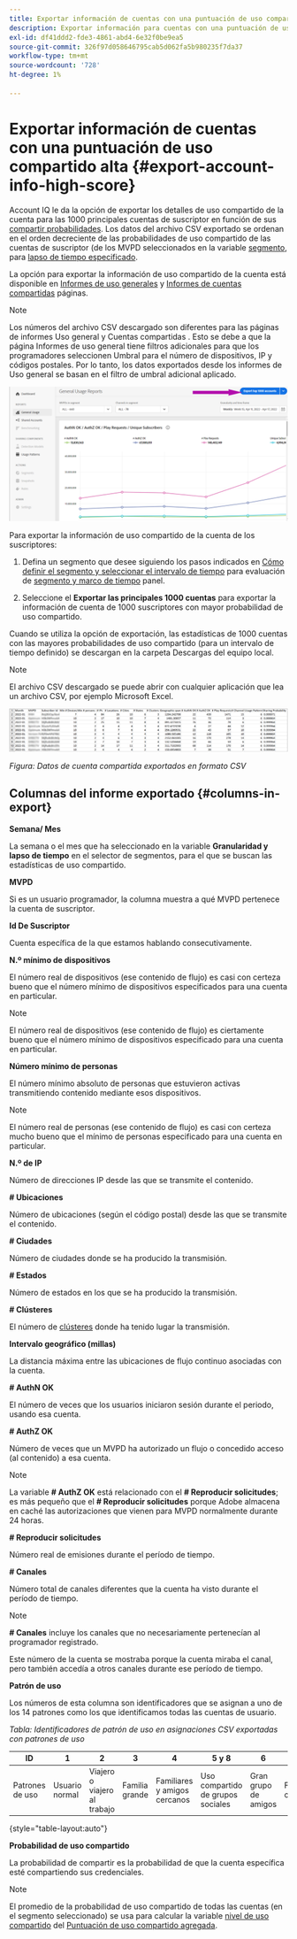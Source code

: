```yaml
---
title: Exportar información de cuentas con una puntuación de uso compartido alta
description: Exportar información para cuentas con una puntuación de uso compartido alta.
exl-id: df41ddd2-fde3-4861-abd4-6e32f0be9ea5
source-git-commit: 326f97d058646795cab5d062fa5b980235f7da37
workflow-type: tm+mt
source-wordcount: '728'
ht-degree: 1%

---
```


# Exportar información de cuentas con una puntuación de uso compartido alta {#export-account-info-high-score}

Account IQ le da la opción de exportar los detalles de uso compartido de la cuenta para las 1000 principales cuentas de suscriptor en función de sus [compartir probabilidades](/help/AccountIQ/product-concepts.md#account-sharing-probability-def). Los datos del archivo CSV exportado se ordenan en el orden decreciente de las probabilidades de uso compartido de las cuentas de suscriptor (de los MVPD seleccionados en la variable [segmento](/help/AccountIQ/product-concepts.md#segment-def), para [lapso de tiempo especificado](/help/AccountIQ/product-concepts.md#time-frame-def).

La opción para exportar la información de uso compartido de la cuenta está disponible en [Informes de uso generales](/help/AccountIQ/general-usage-reports.md) y [Informes de cuentas compartidas](/help/AccountIQ/shared-acc-reports.md) páginas.

>[!NOTE]
>
>Los números del archivo CSV descargado son diferentes para las páginas de informes Uso general y Cuentas compartidas . Esto se debe a que la página Informes de uso general tiene filtros adicionales para que los programadores seleccionen Umbral para el número de dispositivos, IP y códigos postales. Por lo tanto, los datos exportados desde los informes de Uso general se basan en el filtro de umbral adicional aplicado.

![Opción Exportar en uso general](assets/export.png)

Para exportar la información de uso compartido de la cuenta de los suscriptores:

1. Defina un segmento que desee siguiendo los pasos indicados en [Cómo definir el segmento y seleccionar el intervalo de tiempo](/help/AccountIQ/howto-select-segment-timeframe.md) para evaluación de [segmento y marco de tiempo](/help/AccountIQ/segments-timeframe.md) panel.

1. Seleccione el **Exportar las principales 1000 cuentas** para exportar la información de cuenta de 1000 suscriptores con mayor probabilidad de uso compartido.

Cuando se utiliza la opción de exportación, las estadísticas de 1000 cuentas con las mayores probabilidades de uso compartido (para un intervalo de tiempo definido) se descargan en la carpeta Descargas del equipo local.

>[!NOTE]
>
>El archivo CSV descargado se puede abrir con cualquier aplicación que lea un archivo CSV, por ejemplo Microsoft Excel.

![datos exportados en formato csv](assets/exported-csv.png)

*Figura: Datos de cuenta compartida exportados en formato CSV*

## Columnas del informe exportado {#columns-in-export}

**Semana/ Mes**

La semana o el mes que ha seleccionado en la variable **Granularidad y lapso de tiempo** en el selector de segmentos, para el que se buscan las estadísticas de uso compartido.

**MVPD**

Si es un usuario programador, la columna muestra a qué MVPD pertenece la cuenta de suscriptor.

**Id De Suscriptor**

Cuenta específica de la que estamos hablando consecutivamente.

**N.º mínimo de dispositivos**

El número real de dispositivos (ese contenido de flujo) es casi con certeza bueno que el número mínimo de dispositivos especificados para una cuenta en particular.

>[!NOTE]
>
>El número real de dispositivos (ese contenido de flujo) es ciertamente bueno que el número mínimo de dispositivos especificado para una cuenta en particular.

**Número mínimo de personas**

El número mínimo absoluto de personas que estuvieron activas transmitiendo contenido mediante esos dispositivos.

>[!NOTE]
>
>El número real de personas (ese contenido de flujo) es casi con certeza mucho bueno que el mínimo de personas especificado para una cuenta en particular.

**N.º de IP**

Número de direcciones IP desde las que se transmite el contenido.

**# Ubicaciones**

Número de ubicaciones (según el código postal) desde las que se transmite el contenido.

**# Ciudades**

Número de ciudades donde se ha producido la transmisión.

**# Estados**

Número de estados en los que se ha producido la transmisión.

**# Clústeres**

El número de [clústeres](/help/AccountIQ/product-concepts.md#cluster-def) donde ha tenido lugar la transmisión.

**Intervalo geográfico (millas)**

La distancia máxima entre las ubicaciones de flujo continuo asociadas con la cuenta.

**# AuthN OK**

El número de veces que los usuarios iniciaron sesión durante el periodo, usando esa cuenta.

**# AuthZ OK**

Número de veces que un MVPD ha autorizado un flujo o concedido acceso (al contenido) a esa cuenta.

>[!NOTE]
>
>La variable **# AuthZ OK** está relacionado con el **# Reproducir solicitudes**; es más pequeño que el **# Reproducir solicitudes** porque Adobe almacena en caché las autorizaciones que vienen para MVPD normalmente durante 24 horas.

**# Reproducir solicitudes**

Número real de emisiones durante el período de tiempo.

**# Canales**

Número total de canales diferentes que la cuenta ha visto durante el período de tiempo.

>[!NOTE]
>
>**# Canales** incluye los canales que no necesariamente pertenecían al programador registrado.
>
>Este número de la cuenta se mostraba porque la cuenta miraba el canal, pero también accedía a otros canales durante ese período de tiempo.

**Patrón de uso**

Los números de esta columna son identificadores que se asignan a uno de los 14 patrones como los que identificamos todas las cuentas de usuario.

*Tabla: Identificadores de patrón de uso en asignaciones CSV exportadas con patrones de uso*

| ID | 1 | 2 | 3 | 4 | 5 y 8 | 6 | 7 | 9 | 10 y 11 | 12 | 13 | 14 |
|---|---|---|---|---|---|---|---|---|---|---|---|---|
| Patrones de uso | Usuario normal | Viajero o viajero al trabajo | Familia grande | Familiares y amigos cercanos | Uso compartido de grupos sociales | Gran grupo de amigos | Flujo continuo | Uso compartido en la comunidad | Comportamiento incierto | Familia pequeña | Segundo hogar | Uso anormal |

{style="table-layout:auto"}

**Probabilidad de uso compartido**

La probabilidad de compartir es la probabilidad de que la cuenta específica esté compartiendo sus credenciales.

>[!NOTE]
>
> El promedio de la probabilidad de uso compartido de todas las cuentas (en el segmento seleccionado) se usa para calcular la variable [nivel de uso compartido](/help/AccountIQ/dashboard.md#sharing-level) del [Puntuación de uso compartido agregada](/help/AccountIQ/dashboard.md#aggregated-sharing).
